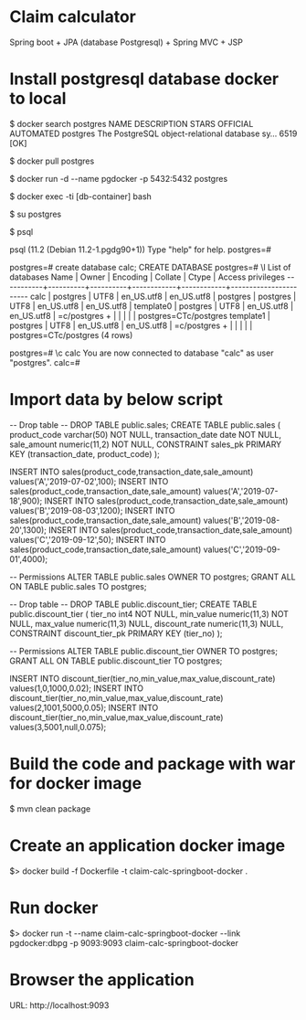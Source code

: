 # Claim calculator

Spring boot + JPA (database Postgresql) + Spring MVC + JSP

# Install postgresql database docker to local

$ docker search postgres
NAME                                         DESCRIPTION                                     STARS               OFFICIAL            AUTOMATED
postgres                                     The PostgreSQL object-relational database sy…   6519                [OK]

$ docker pull postgres

$ docker run -d --name pgdocker -p 5432:5432 postgres

$ docker exec -ti [db-container] bash

$ su postgres

$ psql

psql (11.2 (Debian 11.2-1.pgdg90+1))
Type "help" for help.
postgres=#

postgres=# create database calc;
CREATE DATABASE
postgres=# \l
                                 List of databases
   Name    |  Owner   | Encoding |  Collate   |   Ctype    |   Access privileges
-----------+----------+----------+------------+------------+-----------------------
 calc      | postgres | UTF8     | en_US.utf8 | en_US.utf8 |
 postgres  | postgres | UTF8     | en_US.utf8 | en_US.utf8 |
 template0 | postgres | UTF8     | en_US.utf8 | en_US.utf8 | =c/postgres          +
           |          |          |            |            | postgres=CTc/postgres
 template1 | postgres | UTF8     | en_US.utf8 | en_US.utf8 | =c/postgres          +
           |          |          |            |            | postgres=CTc/postgres
(4 rows)

postgres=# \c calc
You are now connected to database "calc" as user "postgres".
calc=#

# Import data by below script
-- Drop table
-- DROP TABLE public.sales;
CREATE TABLE public.sales (
	product_code varchar(50) NOT NULL,
	transaction_date date NOT NULL,
	sale_amount numeric(11,2) NOT NULL,
	CONSTRAINT sales_pk PRIMARY KEY (transaction_date, product_code)
);

INSERT INTO sales(product_code,transaction_date,sale_amount) values('A','2019-07-02',100);
INSERT INTO sales(product_code,transaction_date,sale_amount) values('A','2019-07-18',900);
INSERT INTO sales(product_code,transaction_date,sale_amount) values('B','2019-08-03',1200);
INSERT INTO sales(product_code,transaction_date,sale_amount) values('B','2019-08-20',1300);
INSERT INTO sales(product_code,transaction_date,sale_amount) values('C','2019-09-12',50);
INSERT INTO sales(product_code,transaction_date,sale_amount) values('C','2019-09-01',4000);


-- Permissions
ALTER TABLE public.sales OWNER TO postgres;
GRANT ALL ON TABLE public.sales TO postgres;

-- Drop table
-- DROP TABLE public.discount_tier;
CREATE TABLE public.discount_tier (
	tier_no int4 NOT NULL,
	min_value numeric(11,3) NOT NULL,
	max_value numeric(11,3) NULL,
	discount_rate numeric(11,3) NULL,
	CONSTRAINT discount_tier_pk PRIMARY KEY (tier_no)
);

-- Permissions
ALTER TABLE public.discount_tier OWNER TO postgres;
GRANT ALL ON TABLE public.discount_tier TO postgres;

INSERT INTO discount_tier(tier_no,min_value,max_value,discount_rate) values(1,0,1000,0.02);
INSERT INTO discount_tier(tier_no,min_value,max_value,discount_rate) values(2,1001,5000,0.05);
INSERT INTO discount_tier(tier_no,min_value,max_value,discount_rate) values(3,5001,null,0.075);

# Build the code and package with war for docker image

$ mvn clean package

# Create an application docker image

$> docker build -f Dockerfile -t claim-calc-springboot-docker .

# Run docker

$> docker run -t --name claim-calc-springboot-docker --link pgdocker:dbpg -p 9093:9093 claim-calc-springboot-docker

# Browser the application

URL: http://localhost:9093
